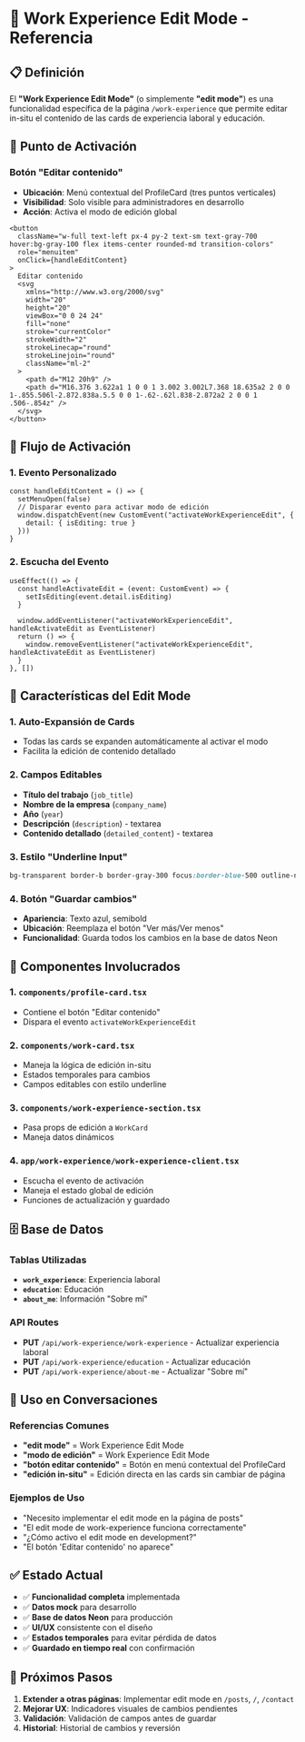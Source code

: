 # 🎯 **Work Experience Edit Mode - Referencia**

## 📋 **Definición**

El **"Work Experience Edit Mode"** (o simplemente **"edit mode"**) es una funcionalidad específica de la página `/work-experience` que permite editar in-situ el contenido de las cards de experiencia laboral y educación.

## 🎯 **Punto de Activación**

### **Botón "Editar contenido"**
- **Ubicación**: Menú contextual del ProfileCard (tres puntos verticales)
- **Visibilidad**: Solo visible para administradores en desarrollo
- **Acción**: Activa el modo de edición global

```tsx
<button
  className="w-full text-left px-4 py-2 text-sm text-gray-700 hover:bg-gray-100 flex items-center rounded-md transition-colors"
  role="menuitem"
  onClick={handleEditContent}
>
  Editar contenido
  <svg
    xmlns="http://www.w3.org/2000/svg"
    width="20"
    height="20"
    viewBox="0 0 24 24"
    fill="none"
    stroke="currentColor"
    strokeWidth="2"
    strokeLinecap="round"
    strokeLinejoin="round"
    className="ml-2"
  >
    <path d="M12 20h9" />
    <path d="M16.376 3.622a1 1 0 0 1 3.002 3.002L7.368 18.635a2 2 0 0 1-.855.506l-2.872.838a.5.5 0 0 1-.62-.62l.838-2.872a2 2 0 0 1 .506-.854z" />
  </svg>
</button>
```

## 🔄 **Flujo de Activación**

### **1. Evento Personalizado**
```tsx
const handleEditContent = () => {
  setMenuOpen(false)
  // Disparar evento para activar modo de edición
  window.dispatchEvent(new CustomEvent("activateWorkExperienceEdit", {
    detail: { isEditing: true }
  }))
}
```

### **2. Escucha del Evento**
```tsx
useEffect(() => {
  const handleActivateEdit = (event: CustomEvent) => {
    setIsEditing(event.detail.isEditing)
  }

  window.addEventListener("activateWorkExperienceEdit", handleActivateEdit as EventListener)
  return () => {
    window.removeEventListener("activateWorkExperienceEdit", handleActivateEdit as EventListener)
  }
}, [])
```

## 🎨 **Características del Edit Mode**

### **1. Auto-Expansión de Cards**
- Todas las cards se expanden automáticamente al activar el modo
- Facilita la edición de contenido detallado

### **2. Campos Editables**
- **Título del trabajo** (`job_title`)
- **Nombre de la empresa** (`company_name`)
- **Año** (`year`)
- **Descripción** (`description`) - textarea
- **Contenido detallado** (`detailed_content`) - textarea

### **3. Estilo "Underline Input"**
```css
bg-transparent border-b border-gray-300 focus:border-blue-500 outline-none px-1
```

### **4. Botón "Guardar cambios"**
- **Apariencia**: Texto azul, semibold
- **Ubicación**: Reemplaza el botón "Ver más/Ver menos"
- **Funcionalidad**: Guarda todos los cambios en la base de datos Neon

## 🔧 **Componentes Involucrados**

### **1. `components/profile-card.tsx`**
- Contiene el botón "Editar contenido"
- Dispara el evento `activateWorkExperienceEdit`

### **2. `components/work-card.tsx`**
- Maneja la lógica de edición in-situ
- Estados temporales para cambios
- Campos editables con estilo underline

### **3. `components/work-experience-section.tsx`**
- Pasa props de edición a `WorkCard`
- Maneja datos dinámicos

### **4. `app/work-experience/work-experience-client.tsx`**
- Escucha el evento de activación
- Maneja el estado global de edición
- Funciones de actualización y guardado

## 🗄️ **Base de Datos**

### **Tablas Utilizadas**
- **`work_experience`**: Experiencia laboral
- **`education`**: Educación
- **`about_me`**: Información "Sobre mí"

### **API Routes**
- **PUT** `/api/work-experience/work-experience` - Actualizar experiencia laboral
- **PUT** `/api/work-experience/education` - Actualizar educación
- **PUT** `/api/work-experience/about-me` - Actualizar "Sobre mí"

## 🎯 **Uso en Conversaciones**

### **Referencias Comunes**
- **"edit mode"** = Work Experience Edit Mode
- **"modo de edición"** = Work Experience Edit Mode
- **"botón editar contenido"** = Botón en menú contextual del ProfileCard
- **"edición in-situ"** = Edición directa en las cards sin cambiar de página

### **Ejemplos de Uso**
- "Necesito implementar el edit mode en la página de posts"
- "El edit mode de work-experience funciona correctamente"
- "¿Cómo activo el edit mode en development?"
- "El botón 'Editar contenido' no aparece"

## ✅ **Estado Actual**

- ✅ **Funcionalidad completa** implementada
- ✅ **Datos mock** para desarrollo
- ✅ **Base de datos Neon** para producción
- ✅ **UI/UX** consistente con el diseño
- ✅ **Estados temporales** para evitar pérdida de datos
- ✅ **Guardado en tiempo real** con confirmación

## 🚀 **Próximos Pasos**

1. **Extender a otras páginas**: Implementar edit mode en `/posts`, `/`, `/contact`
2. **Mejorar UX**: Indicadores visuales de cambios pendientes
3. **Validación**: Validación de campos antes de guardar
4. **Historial**: Historial de cambios y reversión


